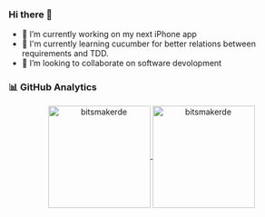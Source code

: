 ### Hi there 👋


- 🔭 I’m currently working on my next iPhone app
- 🌱 I'm currently learning cucumber for better relations between requirements and TDD.
- 👯 I’m looking to collaborate on software devolopment

### 📊 GitHub Analytics

<p align="center">
<a href="https://github.com/bitsmakerde">
  <img height="180em" align="center" src="https://github-readme-stats.vercel.app/api?username=bitsmakerde&show_icons=true&locale=en&theme=dark&include_all_commits=true&count_private=true" alt="bitsmakerde"/>
  <img height="180em" align="center" src="https://github-readme-stats.vercel.app/api/top-langs?username=bitsmakerde&show_icons=true&locale=en&layout=compact&langs_count=8&theme=dark" alt="bitsmakerde"/>
</a>
</p>
